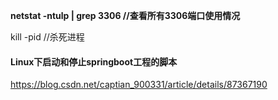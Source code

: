 **netstat -ntulp | grep 3306 //查看所有3306端口使用情况**

kill -pid //杀死进程





#### Linux下启动和停止springboot工程的脚本

https://blog.csdn.net/captian_900331/article/details/87367190
